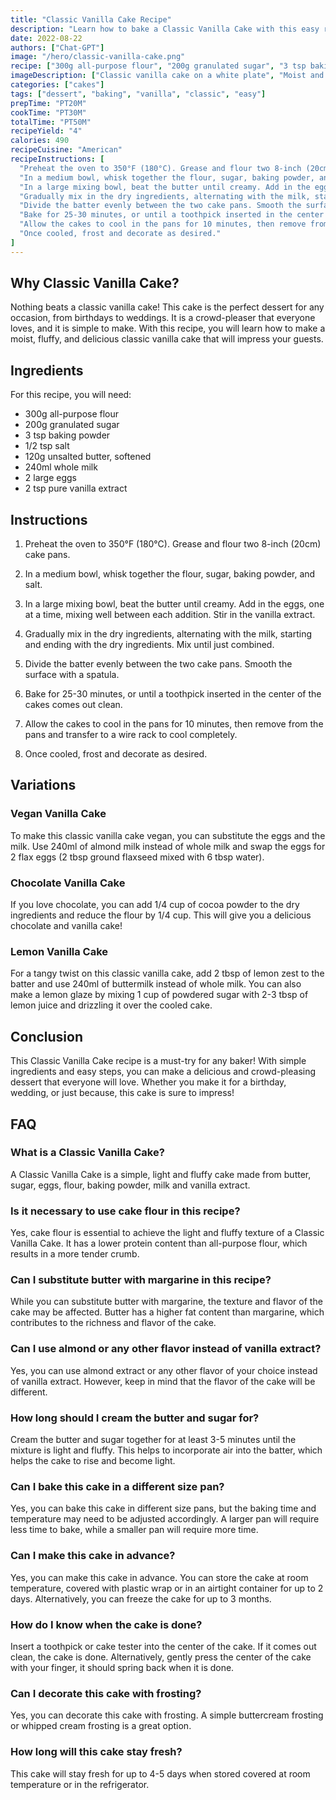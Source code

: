 ```yaml
---
title: "Classic Vanilla Cake Recipe"
description: "Learn how to bake a Classic Vanilla Cake with this easy recipe. Perfect for any occasion, this cake is moist, fluffy and delicious!"
date: 2022-08-22
authors: ["Chat-GPT"]
image: "/hero/classic-vanilla-cake.png"
recipe: ["300g all-purpose flour", "200g granulated sugar", "3 tsp baking powder", "1/2 tsp salt", "120g unsalted butter, softened", "240ml whole milk", "2 large eggs", "2 tsp pure vanilla extract"]
imageDescription: ["Classic vanilla cake on a white plate", "Moist and fluffy vanilla cake", "Slices of vanilla cake with whipped cream and strawberries", "Vanilla cake with a dusting of powdered sugar"]
categories: ["cakes"]
tags: ["dessert", "baking", "vanilla", "classic", "easy"]
prepTime: "PT20M"
cookTime: "PT30M"
totalTime: "PT50M"
recipeYield: "4"
calories: 490
recipeCuisine: "American"
recipeInstructions: [
  "Preheat the oven to 350°F (180°C). Grease and flour two 8-inch (20cm) cake pans.",
  "In a medium bowl, whisk together the flour, sugar, baking powder, and salt.",
  "In a large mixing bowl, beat the butter until creamy. Add in the eggs, one at a time, mixing well between each addition. Stir in the vanilla extract.",
  "Gradually mix in the dry ingredients, alternating with the milk, starting and ending with the dry ingredients. Mix until just combined.",
  "Divide the batter evenly between the two cake pans. Smooth the surface with a spatula.",
  "Bake for 25-30 minutes, or until a toothpick inserted in the center of the cakes comes out clean.",
  "Allow the cakes to cool in the pans for 10 minutes, then remove from the pans and transfer to a wire rack to cool completely.",
  "Once cooled, frost and decorate as desired."
]
---
```


## Why Classic Vanilla Cake?

Nothing beats a classic vanilla cake! This cake is the perfect dessert for any occasion, from birthdays to weddings. It is a crowd-pleaser that everyone loves, and it is simple to make. With this recipe, you will learn how to make a moist, fluffy, and delicious classic vanilla cake that will impress your guests.

## Ingredients

For this recipe, you will need:

- 300g all-purpose flour
- 200g granulated sugar
- 3 tsp baking powder
- 1/2 tsp salt
- 120g unsalted butter, softened
- 240ml whole milk
- 2 large eggs
- 2 tsp pure vanilla extract

## Instructions

1. Preheat the oven to 350°F (180°C). Grease and flour two 8-inch (20cm) cake pans.

2. In a medium bowl, whisk together the flour, sugar, baking powder, and salt.

3. In a large mixing bowl, beat the butter until creamy. Add in the eggs, one at a time, mixing well between each addition. Stir in the vanilla extract.

4. Gradually mix in the dry ingredients, alternating with the milk, starting and ending with the dry ingredients. Mix until just combined.

5. Divide the batter evenly between the two cake pans. Smooth the surface with a spatula.

6. Bake for 25-30 minutes, or until a toothpick inserted in the center of the cakes comes out clean.

7. Allow the cakes to cool in the pans for 10 minutes, then remove from the pans and transfer to a wire rack to cool completely.

8. Once cooled, frost and decorate as desired.

## Variations

### Vegan Vanilla Cake

To make this classic vanilla cake vegan, you can substitute the eggs and the milk. Use 240ml of almond milk instead of whole milk and swap the eggs for 2 flax eggs (2 tbsp ground flaxseed mixed with 6 tbsp water). 

### Chocolate Vanilla Cake

If you love chocolate, you can add 1/4 cup of cocoa powder to the dry ingredients and reduce the flour by 1/4 cup. This will give you a delicious chocolate and vanilla cake!

### Lemon Vanilla Cake

For a tangy twist on this classic vanilla cake, add 2 tbsp of lemon zest to the batter and use 240ml of buttermilk instead of whole milk. You can also make a lemon glaze by mixing 1 cup of powdered sugar with 2-3 tbsp of lemon juice and drizzling it over the cooled cake.

## Conclusion

This Classic Vanilla Cake recipe is a must-try for any baker! With simple ingredients and easy steps, you can make a delicious and crowd-pleasing dessert that everyone will love. Whether you make it for a birthday, wedding, or just because, this cake is sure to impress!

## FAQ

### What is a Classic Vanilla Cake?

A Classic Vanilla Cake is a simple, light and fluffy cake made from butter, sugar, eggs, flour, baking powder, milk and vanilla extract.

### Is it necessary to use cake flour in this recipe?

Yes, cake flour is essential to achieve the light and fluffy texture of a Classic Vanilla Cake. It has a lower protein content than all-purpose flour, which results in a more tender crumb.

### Can I substitute butter with margarine in this recipe?

While you can substitute butter with margarine, the texture and flavor of the cake may be affected. Butter has a higher fat content than margarine, which contributes to the richness and flavor of the cake.

### Can I use almond or any other flavor instead of vanilla extract?

Yes, you can use almond extract or any other flavor of your choice instead of vanilla extract. However, keep in mind that the flavor of the cake will be different.

### How long should I cream the butter and sugar for?

Cream the butter and sugar together for at least 3-5 minutes until the mixture is light and fluffy. This helps to incorporate air into the batter, which helps the cake to rise and become light.

### Can I bake this cake in a different size pan?

Yes, you can bake this cake in different size pans, but the baking time and temperature may need to be adjusted accordingly. A larger pan will require less time to bake, while a smaller pan will require more time.

### Can I make this cake in advance?

Yes, you can make this cake in advance. You can store the cake at room temperature, covered with plastic wrap or in an airtight container for up to 2 days. Alternatively, you can freeze the cake for up to 3 months.

### How do I know when the cake is done?

Insert a toothpick or cake tester into the center of the cake. If it comes out clean, the cake is done. Alternatively, gently press the center of the cake with your finger, it should spring back when it is done.

### Can I decorate this cake with frosting?

Yes, you can decorate this cake with frosting. A simple buttercream frosting or whipped cream frosting is a great option.

### How long will this cake stay fresh?

This cake will stay fresh for up to 4-5 days when stored covered at room temperature or in the refrigerator.